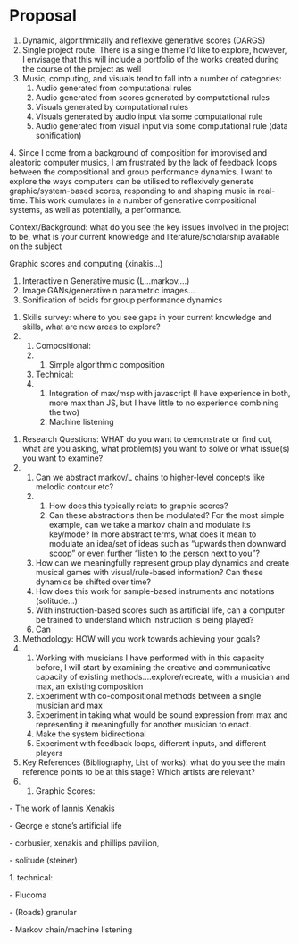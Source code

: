# Proposal



1. Dynamic, algorithmically and reflexive generative scores (DARGS)
2. Single project route. There is a single theme I’d like to explore, however, I envisage that this will include a portfolio of the works created during the course of the project as well
3. Music, computing, and visuals tend to fall into a number of categories:
   1. Audio generated from computational rules
   2. Audio generated from scores generated by computational rules
   3. Visuals generated by computational rules
   4. Visuals generated by audio input via some computational rule
   5. Audio generated from visual input via some computational rule (data sonification)

4\. Since I come from a background of composition for improvised and aleatoric computer musics, I am frustrated by the lack of feedback loops between the compositional and group performance dynamics. I want to explore the ways computers can be utilised to reflexively generate graphic/system-based scores, responding to and shaping music in real-time. This work cumulates in a number of generative compositional systems, as well as potentially, a performance.



Context/Background: what do you see the key issues involved in the project to be, what is your current knowledge and literature/scholarship available on the subject&#x20;

Graphic scores and computing (xinakis…)

1. Interactive n Generative music (L…markov….)
2. Image GANs/generative n parametric images…
3. Sonification of boids for group performance dynamics

&#x20;

1. &#x20;Skills survey: where to you see gaps in your current knowledge and skills, what are new areas to explore?
2.
   1. Compositional:
   2.
      1. Simple algorithmic composition
   3. Technical:
   4.
      1. Integration of max/msp with javascript (I have experience in both, more max than JS, but I have little to no experience combining the two)
      2. Machine listening

&#x20;

1. Research Questions: WHAT do you want to demonstrate or find out, what are you asking, what problem(s) you want to solve or what issue(s) you want to examine?
2.
   1. Can we abstract markov/L chains to higher-level concepts like melodic contour etc?
   2.
      1. How does this typically relate to graphic scores?
      2. Can these abstractions then be modulated? For the most simple example, can we take a markov chain and modulate its key/mode? In more abstract terms, what does it mean to modulate an idea/set of ideas such as “upwards then downward scoop” or even further “listen to the person next to you”?
   3. How can we meaningfully represent group play dynamics and create musical games with visual/rule-based information? Can these dynamics be shifted over time?
   4. How does this work for sample-based instruments and notations (solitude…)
   5. With instruction-based scores such as artificial life, can a computer be trained to understand which instruction is being played?
   6. Can
3. Methodology: HOW will you work towards achieving your goals?
4.
   1. Working with musicians I have performed with in this capacity before, I will start by examining the creative and communicative capacity of existing methods….explore/recreate, with a musician and max, an existing composition
   2. Experiment with co-compositional methods between a single musician and max
   3. Experiment in taking what would be sound expression from max and representing it meaningfully for another musician to enact.
   4. Make the system bidirectional
   5. Experiment with feedback loops, different inputs, and different players
5. Key References (Bibliography, List of works): what do you see the main reference points to be at this stage? Which artists are relevant?
6.
   1. Graphic Scores:

\-       The work of Iannis Xenakis

\-       George e stone’s artificial life

\-       corbusier, xenakis and phillips pavilion,

\-       solitude (steiner)

1\.     technical:

\-       Flucoma

\-       (Roads) granular

\-       Markov chain/machine listening
